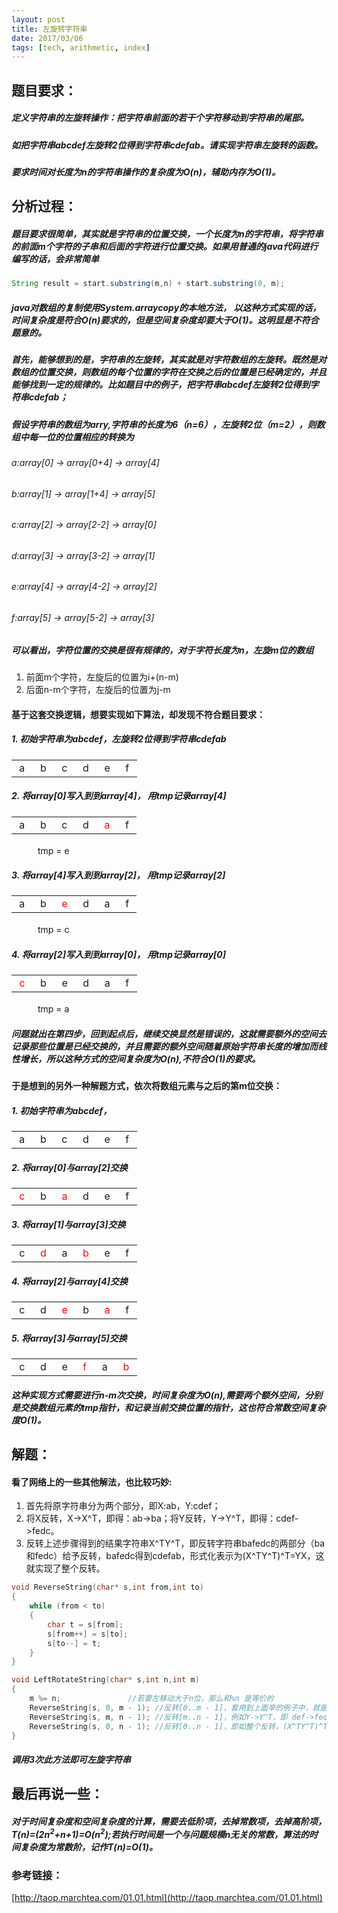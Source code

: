 ```yaml
---
layout: post
title: 左旋转字符串
date: 2017/03/06
tags: [tech, arithmetic, index]
---
```


## 题目要求：
##### 定义字符串的左旋转操作：把字符串前面的若干个字符移动到字符串的尾部。
##### 如把字符串abcdef左旋转2位得到字符串cdefab。请实现字符串左旋转的函数。
##### 要求时间对长度为n的字符串操作的复杂度为O(n)，辅助内存为O(1)。
<!--more-->

## 分析过程：
#####  题目要求很简单，其实就是字符串的位置交换，一个长度为n的字符串，将字符串的前面m个字符的子串和后面的字符进行位置交换。如果用普通的java代码进行编写的话，会非常简单

```JAVA
String result = start.substring(m,n) + start.substring(0, m);
```

##### java对数组的复制使用System.arraycopy的本地方法， 以这种方式实现的话，时间复杂度是符合O(n)要求的，但是空间复杂度却要大于O(1)。这明显是不符合题意的。
##### 首先，能够想到的是，字符串的左旋转，其实就是对字符数组的左旋转。既然是对数组的位置交换，则数组的每个位置的字符在交换之后的位置是已经确定的，并且能够找到一定的规律的。比如题目中的例子，把字符串abcdef左旋转2位得到字符串cdefab；
##### 假设字符串的数组为arry,字符串的长度为6（n=6），左旋转2位（m=2），则数组中每一位的位置相应的转换为
###### a:array[0] -> array[0+4] -> array[4]
###### b:array[1] -> array[1+4] -> array[5]
###### c:array[2] -> array[2-2] -> array[0]
###### d:array[3] -> array[3-2] -> array[1]
###### e:array[4] -> array[4-2] -> array[2]
###### f:array[5] -> array[5-2] -> array[3]
##### 可以看出，字符位置的交换是很有规律的，对于字符长度为n，左旋m位的数组
1. 前面m个字符，左旋后的位置为i+(n-m)
2. 后面n-m个字符，左旋后的位置为j-m

#### 基于这套交换逻辑，想要实现如下算法，却发现不符合题目要求：
##### 1. 初始字符串为abcdef，左旋转2位得到字符串cdefab
<table><tr>
<td>&nbsp;a&nbsp;</td>
<td>&nbsp;b&nbsp;</td>
<td>&nbsp;c&nbsp;</td>
<td>&nbsp;d&nbsp;</td>
<td>&nbsp;e&nbsp;</td>
<td>&nbsp;f&nbsp;</td>
</tr></table>

##### 2. 将array[0]写入到到array[4]， 用tmp记录array[4]
<table><tr>
<td>&nbsp;a&nbsp;</td>
<td>&nbsp;b&nbsp;</td>
<td>&nbsp;c&nbsp;</td>
<td>&nbsp;d&nbsp;</td>
<td>&nbsp;<font color='red'>a</font>&nbsp;</td>
<td>&nbsp;f&nbsp;</td>
</tr></table>

　　　tmp = e

##### 3. 将array[4]写入到到array[2]， 用tmp记录array[2]
<table><tr>
<td>&nbsp;a&nbsp;</td>
<td>&nbsp;b&nbsp;</td>
<td>&nbsp;<font color='red'>e</font>&nbsp;</td>
<td>&nbsp;d&nbsp;</td>
<td>&nbsp;a&nbsp;</td>
<td>&nbsp;f&nbsp;</td>
</tr></table>

　　　tmp = c

##### 4. 将array[2]写入到到array[0]， 用tmp记录array[0]
<table><tr>
<td>&nbsp;<font color='red'>c</font>&nbsp;</td>
<td>&nbsp;b&nbsp;</td>
<td>&nbsp;e&nbsp;</td>
<td>&nbsp;d&nbsp;</td>
<td>&nbsp;a&nbsp;</td>
<td>&nbsp;f&nbsp;</td>
</tr></table>

　　　tmp = a

##### 问题就出在第四步，回到起点后，继续交换显然是错误的，这就需要额外的空间去记录那些位置是已经交换的，并且需要的额外空间随着原始字符串长度的增加而线性增长，所以这种方式的空间复杂度为O(n),不符合O(1)的要求。

#### 于是想到的另外一种解题方式，依次将数组元素与之后的第m位交换：
##### 1. 初始字符串为abcdef，
<table><tr>
<td>&nbsp;a&nbsp;</td>
<td>&nbsp;b&nbsp;</td>
<td>&nbsp;c&nbsp;</td>
<td>&nbsp;d&nbsp;</td>
<td>&nbsp;e&nbsp;</td>
<td>&nbsp;f&nbsp;</td>
</tr></table>

##### 2. 将array[0]与array[2]交换

<table><tr>
<td>&nbsp;<font color='red'>c</font>&nbsp;</td>
<td>&nbsp;b&nbsp;</td>
<td>&nbsp;<font color='red'>a</font>&nbsp;</td>
<td>&nbsp;d&nbsp;</td>
<td>&nbsp;e&nbsp;</td>
<td>&nbsp;f&nbsp;</td>
</tr></table>

##### 3.  将array[1]与array[3]交换
<table><tr>
<td>&nbsp;c&nbsp;</td>
<td>&nbsp;<font color='red'>d</font>&nbsp;</td>
<td>&nbsp;a&nbsp;</td>
<td>&nbsp;<font color='red'>b</font>&nbsp;</td>
<td>&nbsp;e&nbsp;</td>
<td>&nbsp;f&nbsp;</td>
</tr></table>

##### 4. 将array[2]与array[4]交换
<table><tr>
<td>&nbsp;c&nbsp;</td>
<td>&nbsp;d&nbsp;</td>
<td>&nbsp;<font color='red'>e</font>&nbsp;</td>
<td>&nbsp;b&nbsp;</td>
<td>&nbsp;<font color='red'>a</font>&nbsp;</td>
<td>&nbsp;f&nbsp;</td>
</tr></table>

##### 5. 将array[3]与array[5]交换
<table><tr>
<td>&nbsp;c&nbsp;</td>
<td>&nbsp;d&nbsp;</td>
<td>&nbsp;e&nbsp;</td>
<td>&nbsp;<font color='red'>f</font>&nbsp;</td>
<td>&nbsp;a&nbsp;</td>
<td>&nbsp;<font color='red'>b</font>&nbsp;</td>
</tr></table>

##### 这种实现方式需要进行n-m次交换，时间复杂度为O(n),需要两个额外空间，分别是交换数组元素的tmp指针，和记录当前交换位置的指针，这也符合常数空间复杂度O(1)。

## 解题：
#### 看了网络上的一些其他解法，也比较巧妙:
1. 首先将原字符串分为两个部分，即X:ab，Y:cdef；
2. 将X反转，X->X^T，即得：ab->ba；将Y反转，Y->Y^T，即得：cdef->fedc。
3. 反转上述步骤得到的结果字符串X^TY^T，即反转字符串bafedc的两部分（ba和fedc）给予反转，bafedc得到cdefab，形式化表示为(X^TY^T)^T=YX，这就实现了整个反转。

```C
void ReverseString(char* s,int from,int to)
{
    while (from < to)
    {
        char t = s[from];
        s[from++] = s[to];
        s[to--] = t;
    }
}

void LeftRotateString(char* s,int n,int m)
{
    m %= n;               //若要左移动大于n位，那么和%n 是等价的
    ReverseString(s, 0, m - 1); //反转[0..m - 1]，套用到上面举的例子中，就是X->X^T，即 abc->cba
    ReverseString(s, m, n - 1); //反转[m..n - 1]，例如Y->Y^T，即 def->fed
    ReverseString(s, 0, n - 1); //反转[0..n - 1]，即如整个反转，(X^TY^T)^T=YX，即 cbafed->defabc。
}
```

##### 调用3次此方法即可左旋字符串

## 最后再说一些：
##### 对于时间复杂度和空间复杂度的计算，需要去低阶项，去掉常数项，去掉高阶项，T(n)=(2n<sup>2</sup>+n+1)=O(n<sup>2</sup>);若执行时间是一个与问题规模n无关的常数，算法的时间复杂度为常数阶，记作T(n)=O(1)。

### 参考链接：
[http://taop.marchtea.com/01.01.html](http://taop.marchtea.com/01.01.html)